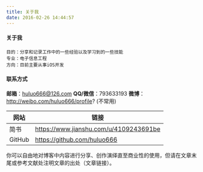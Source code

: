 ```yaml
---
title: 关于我
date: 2016-02-26 14:44:57
---
```


#### **关于我**

```shell
目的：分享和记录工作中的一些经验以及学习到的一些技能
专业：电子信息工程
方向：目前主要从事iOS开发
```

#### **联系方式**

**邮箱**：huluo666@126.com
**QQ/微信**：793633193
**微博**：http://weibo.com/huluo666/profile? (不常用)

| 网站     | 链接                                     |
| ------ | -------------------------------------- |
| 简书     | https://www.jianshu.com/u/4109243691be |
| GitHub | https://github.com/huluo666            |

​      你可以自由地对博客中内容进行分享、创作演绎直至商业性的使用，但请在文章末尾或参考文献处注明文章的出处（文章链接）。